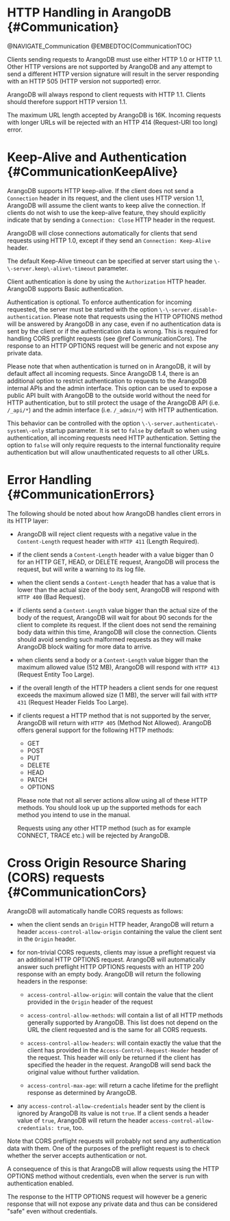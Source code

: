 HTTP Handling in ArangoDB {#Communication}
==========================================

@NAVIGATE_Communication
@EMBEDTOC{CommunicationTOC}

Clients sending requests to ArangoDB must use either HTTP 1.0 or HTTP 1.1.
Other HTTP versions are not supported by ArangoDB and any attempt to send 
a different HTTP version signature will result in the server responding with
an HTTP 505 (HTTP version not supported) error.

ArangoDB will always respond to client requests with HTTP 1.1. Clients
should therefore support HTTP version 1.1. 

The maximum URL length accepted by ArangoDB is 16K. Incoming requests with
longer URLs will be rejected with an HTTP 414 (Request-URI too long) error.

Keep-Alive and Authentication {#CommunicationKeepAlive}
=======================================================

ArangoDB supports HTTP keep-alive. If the client does not send a `Connection`
header in its request, and the client uses HTTP version 1.1, ArangoDB will assume 
the client wants to keep alive the connection. 
If clients do not wish to use the keep-alive feature, they should
explicitly indicate that by sending a `Connection: Close` HTTP header in 
the request.

ArangoDB will close connections automatically for clients that send requests
using HTTP 1.0, except if they send an `Connection: Keep-Alive` header.

The default Keep-Alive timeout can be specified at server start using the
`\-\-server.keep\-alive\-timeout` parameter.

Client authentication is done by using the `Authorization` HTTP header.
ArangoDB supports Basic authentication.

Authentication is optional. To enforce authentication for incoming requested,
the server must be started with the option `\-\-server.disable-authentication`.
Please note that requests using the HTTP OPTIONS method will be answered by
ArangoDB in any case, even if no authentication data is sent by the client or if
the authentication data is wrong. This is required for handling CORS preflight
requests (see @ref CommunicationCors). The response to an HTTP OPTIONS request
will be generic and not expose any private data.

Please note that when authentication is turned on in ArangoDB, it will by
default affect all incoming requests. Since ArangoDB 1.4, there is an additional
option to restrict authentication to requests to the ArangoDB internal APIs and
the admin interface. 
This option can be used to expose a public API built with ArangoDB to the outside
world without the need for HTTP authentication, but to still protect the usage of the
ArangoDB API (i.e. `/_api/*`) and the admin interface (i.e. `/_admin/*`) with
HTTP authentication.

This behavior can be controlled with the option `\-\-server.authenticate\-system\-only`
startup parameter. It is set to `false` by default so when using authentication,
all incoming requests need HTTP authentication. Setting the option to `false` will
only require requests to the internal functionality require authentication but 
will allow unauthenticated requests to all other URLs.

Error Handling {#CommunicationErrors}
=====================================

The following should be noted about how ArangoDB handles client errors in its
HTTP layer:

- ArangoDB will reject client requests with a negative value in the
  `Content-Length` request header with `HTTP 411` (Length Required).

- if the client sends a `Content-Length` header with a value bigger than 0 for
  an HTTP GET, HEAD, or DELETE request, ArangoDB will process the request, but
  will write a warning to its log file.

- when the client sends a `Content-Length` header that has a value that is lower
  than the actual size of the body sent, ArangoDB will respond with `HTTP 400`
  (Bad Request).

- if clients send a `Content-Length` value bigger than the actual size of the
  body of the request, ArangoDB will wait for about 90 seconds for the client to
  complete its request. If the client does not send the remaining body data
  within this time, ArangoDB will close the connection. Clients should avoid
  sending such malformed requests as they will make ArangoDB block waiting for
  more data to arrive.

- when clients send a body or a `Content-Length` value bigger than the maximum
  allowed value (512 MB), ArangoDB will respond with `HTTP 413` (Request Entity
  Too Large).

- if the overall length of the HTTP headers a client sends for one request
  exceeds the maximum allowed size (1 MB), the server will fail with `HTTP 431`
  (Request Header Fields Too Large).

- if clients request a HTTP method that is not supported by the server, ArangoDB
  will return with `HTTP 405` (Method Not Allowed). ArangoDB offers general
  support for the following HTTP methods:
  - GET
  - POST
  - PUT
  - DELETE
  - HEAD
  - PATCH
  - OPTIONS
  
  Please note that not all server actions allow using all of these HTTP methods.
  You should look up up the supported methods for each method you intend to use
  in the manual.

  Requests using any other HTTP method (such as for example CONNECT, TRACE etc.)
  will be rejected by ArangoDB.

Cross Origin Resource Sharing (CORS) requests {#CommunicationCors}
==================================================================

ArangoDB will automatically handle CORS requests as follows:

- when the client sends an `Origin` HTTP header, ArangoDB will return a header
  `access-control-allow-origin` containing the value the client sent in the
  `Origin` header.

- for non-trivial CORS requests, clients may issue a preflight request via an
  additional HTTP OPTIONS request.  ArangoDB will automatically answer such
  preflight HTTP OPTIONS requests with an HTTP 200 response with an empty
  body. ArangoDB will return the following headers in the response:

  - `access-control-allow-origin`: will contain the value that the client
    provided in the `Origin` header of the request

  - `access-control-allow-methods`: will contain a list of all HTTP methods
    generally supported by ArangoDB. This list does not depend on the URL the 
    client requested and is the same for all CORS requests. 

  - `access-control-allow-headers`: will contain exactly the value that
    the client has provided in the `Access-Control-Request-Header` header 
    of the request. This header will only be returned if the client has
    specified the header in the request. ArangoDB will send back the original
    value without further validation.

  - `access-control-max-age`: will return a cache lifetime for the preflight
    response as determined by ArangoDB.

- any `access-control-allow-credentials` header sent by the client is ignored by
  ArangoDB its value is not `true`. If a client sends a header value of `true`,
  ArangoDB will return the header `access-control-allow-credentials: true`, too.

Note that CORS preflight requests will probably not send any authentication data
with them. One of the purposes of the preflight request is to check whether the
server accepts authentication or not.

A consequence of this is that ArangoDB will allow requests using the HTTP
OPTIONS method without credentials, even when the server is run with
authentication enabled.

The response to the HTTP OPTIONS request will however be a generic response that
will not expose any private data and thus can be considered "safe" even without
credentials.

